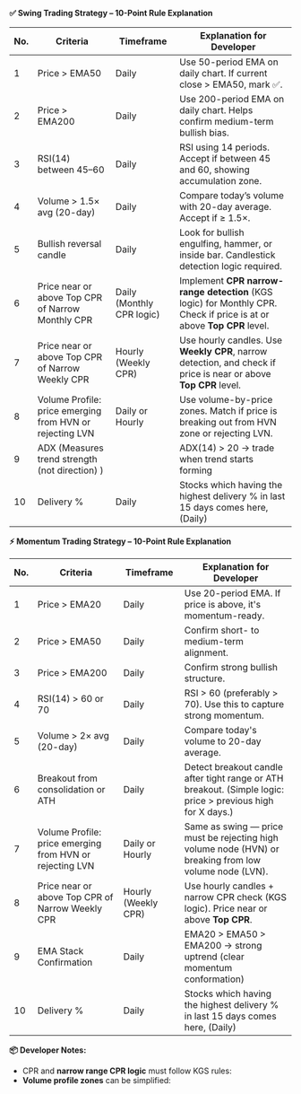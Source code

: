 **✅ Swing Trading Strategy – 10-Point Rule Explanation**

| **No.** | **Criteria** | **Timeframe** | **Explanation for Developer** |
| --- | --- | --- | --- |
| 1   | Price > EMA50 | Daily | Use 50-period EMA on daily chart. If current close > EMA50, mark ✅. |
| 2   | Price > EMA200 | Daily | Use 200-period EMA on daily chart. Helps confirm medium-term bullish bias. |
| 3   | RSI(14) between 45–60 | Daily | RSI using 14 periods. Accept if between 45 and 60, showing accumulation zone. |
| 4   | Volume > 1.5× avg (20-day) | Daily | Compare today’s volume with 20-day average. Accept if ≥ 1.5×. |
| 5   | Bullish reversal candle | Daily | Look for bullish engulfing, hammer, or inside bar. Candlestick detection logic required. |
| 6   | Price near or above Top CPR of Narrow Monthly CPR | Daily (Monthly CPR logic) | Implement **CPR narrow-range detection** (KGS logic) for Monthly CPR. Check if price is at or above **Top CPR** level. |
| 7   | Price near or above Top CPR of Narrow Weekly CPR | Hourly (Weekly CPR) | Use hourly candles. Use **Weekly CPR**, narrow detection, and check if price is near or above **Top CPR** level. |
| 8   | Volume Profile: price emerging from HVN or rejecting LVN | Daily or Hourly | Use volume-by-price zones. Match if price is breaking out from HVN zone or rejecting LVN. |
| 9   | ADX (Measures trend strength (not direction) )|     | ADX(14) > 20 → trade when trend starts forming |
| 10  | Delivery % | Daily | Stocks which having the highest delivery % in last 15 days comes here, (Daily) |

**⚡ Momentum Trading Strategy – 10-Point Rule Explanation**

| **No.** | **Criteria** | **Timeframe** | **Explanation for Developer** |
| --- | --- | --- | --- |
| 1   | Price > EMA20 | Daily | Use 20-period EMA. If price is above, it's momentum-ready. |
| 2   | Price > EMA50 | Daily | Confirm short- to medium-term alignment. |
| 3   | Price > EMA200 | Daily | Confirm strong bullish structure. |
| 4   | RSI(14) > 60 or 70 | Daily | RSI > 60 (preferably > 70). Use this to capture strong momentum. |
| 5   | Volume > 2× avg (20-day) | Daily | Compare today's volume to 20-day average. |
| 6   | Breakout from consolidation or ATH | Daily | Detect breakout candle after tight range or ATH breakout. (Simple logic: price > previous high for X days.) |
| 7   | Volume Profile: price emerging from HVN or rejecting LVN | Daily or Hourly | Same as swing — price must be rejecting high volume node (HVN) or breaking from low volume node (LVN). |
| 8   | Price near or above Top CPR of Narrow Weekly CPR | Hourly (Weekly CPR) | Use hourly candles + narrow CPR check (KGS logic). Price near or above **Top CPR**. |
| 9   | EMA Stack Confirmation | Daily | EMA20 > EMA50 > EMA200 → strong uptrend (clear momentum conformation) |
| 10  | Delivery % | Daily | Stocks which having the highest delivery % in last 15 days comes here, (Daily) |

**📦 Developer Notes:**

- CPR and **narrow range CPR logic** must follow KGS rules:
- **Volume profile zones** can be simplified:
